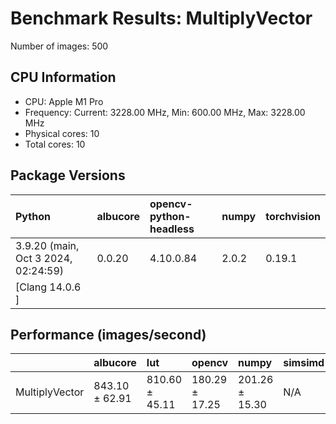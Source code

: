 # Benchmark Results: MultiplyVector

Number of images: 500

## CPU Information

- CPU: Apple M1 Pro
- Frequency: Current: 3228.00 MHz, Min: 600.00 MHz, Max: 3228.00 MHz
- Physical cores: 10
- Total cores: 10

## Package Versions

| Python                                | albucore   | opencv-python-headless   | numpy   | torchvision   |
|:--------------------------------------|:-----------|:-------------------------|:--------|:--------------|
| 3.9.20 (main, Oct  3 2024, 02:24:59)  | 0.0.20     | 4.10.0.84                | 2.0.2   | 0.19.1        |
| [Clang 14.0.6 ]                       |            |                          |         |               |

## Performance (images/second)

|                | albucore       | lut            | opencv         | numpy          | simsimd   |
|:---------------|:---------------|:---------------|:---------------|:---------------|:----------|
| MultiplyVector | 843.10 ± 62.91 | 810.60 ± 45.11 | 180.29 ± 17.25 | 201.26 ± 15.30 | N/A       |
